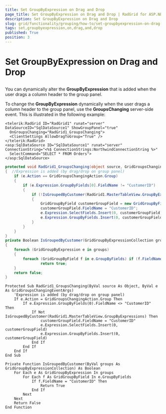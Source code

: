 ```yaml
---
title: Set GroupByExpression on Drag and Drop
page_title: Set GroupByExpression on Drag and Drop | RadGrid for ASP.NET AJAX Documentation
description: Set GroupByExpression on Drag and Drop
slug: grid/functionality/grouping/how-to/set-groupbyexpression-on-drag-and-drop
tags: set,groupbyexpression,on,drag,and,drop
published: True
position: 3
---
```


# Set GroupByExpression on Drag and Drop



## 

You can dynamically alter the **GroupByExpression** that is added when the user drags a column header to the group panel.

To change the **GroupByExpression** dynamically when the user drags a column header to the group panel, use the **GroupsChanging** server-side event. This is illustrated in the following example:



````ASP.NET
<telerik:RadGrid ID="RadGrid1" runat="server" DataSourceID="SqlDataSource1" ShowGroupPanel="true"
  OnGroupsChanging="RadGrid1_GroupsChanging">
  <ClientSettings AllowDragToGroup="True" />
</telerik:RadGrid>
<asp:SqlDataSource ID="SqlDataSource1" runat="server" ConnectionString="<%$ ConnectionStrings:NorthwindConnectionString %>"
  SelectCommand="SELECT * FROM Orders">
</asp:SqlDataSource>
````
````C#
protected void RadGrid1_GroupsChanging(object source, GridGroupsChangingEventArgs e)
{  //Expression is added (by drag/drop on group panel)
    if (e.Action == GridGroupsChangingAction.Group)
    {
        if (e.Expression.GroupByFields[0].FieldName != "CustomerID")
        {
            if (!IsGroupedByCustomer(RadGrid1.MasterTableView.GroupByExpressions))
            {
                GridGroupByField customerGroupField = new GridGroupByField();
                customerGroupField.FieldName = "CustomerID";
                e.Expression.SelectFields.Insert(0, customerGroupField);
                e.Expression.GroupByFields.Insert(0, customerGroupField);
            }
        }
    }
}
private Boolean IsGroupedByCustomer(GridGroupByExpressionCollection groups)
{
    foreach (GridGroupByExpression e in groups)
    {
        foreach (GridGroupByField f in e.GroupByFields) if (f.FieldName == "CustomerID")
                return true;
    }
    return false;
}
````
````VB	
Protected Sub RadGrid1_GroupsChanging(ByVal source As Object, ByVal e As GridGroupsChangingEventArgs)
    'Expression is added (by drag/drop on group panel)
    If e.Action = GridGroupsChangingAction.Group Then
        If e.Expression.GroupByFields(0).FieldName <> "CustomerID" Then
            If Not IsGroupedByCustomer(RadGrid1.MasterTableView.GroupByExpressions) Then
                customerGroupField.FieldName = "CustomerID"
                e.Expression.SelectFields.Insert(0, customerGroupField)
                e.Expression.GroupByFields.Insert(0, customerGroupField)
            End If
        End If
    End If
End Sub

Private Function IsGroupedByCustomer(ByVal groups As GridGroupByExpressionCollection) As Boolean
    For Each e As GridGroupByExpression In groups
        For Each f As GridGroupByField In e.GroupByFields
            If f.FieldName = "CustomerID" Then
                Return True
            End If
        Next
    Next
    Return False
End Function
````

